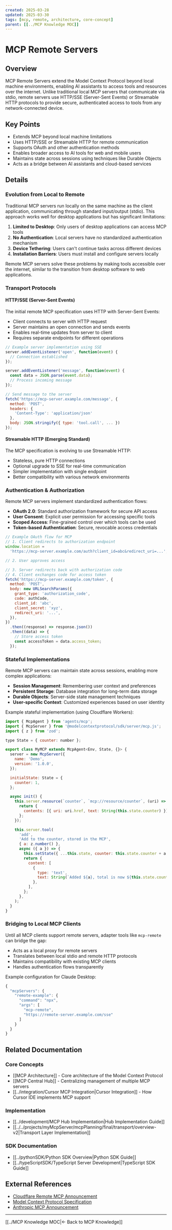 ```yaml
---
created: 2025-03-28
updated: 2025-03-30
tags: [mcp, remote, architecture, core-concept]
parent: [[../MCP Knowledge MOC]]
---
```


# MCP Remote Servers

## Overview

MCP Remote Servers extend the Model Context Protocol beyond local machine environments, enabling AI assistants to access tools and resources over the internet. Unlike traditional local MCP servers that communicate via stdio, remote servers use HTTP/SSE (Server-Sent Events) or Streamable HTTP protocols to provide secure, authenticated access to tools from any network-connected device.

## Key Points

- Extends MCP beyond local machine limitations
- Uses HTTP/SSE or Streamable HTTP for remote communication
- Supports OAuth and other authentication methods
- Enables broader access to AI tools for web and mobile users
- Maintains state across sessions using techniques like Durable Objects
- Acts as a bridge between AI assistants and cloud-based services

## Details

### Evolution from Local to Remote

Traditional MCP servers run locally on the same machine as the client application, communicating through standard input/output (stdio). This approach works well for desktop applications but has significant limitations:

1. **Limited to Desktop**: Only users of desktop applications can access MCP tools
2. **No Authentication**: Local servers have no standardized authentication mechanism
3. **Device Tethering**: Users can't continue tasks across different devices
4. **Installation Barriers**: Users must install and configure servers locally

Remote MCP servers solve these problems by making tools accessible over the internet, similar to the transition from desktop software to web applications.

### Transport Protocols

#### HTTP/SSE (Server-Sent Events)

The initial remote MCP specification uses HTTP with Server-Sent Events:

- Client connects to server with HTTP request
- Server maintains an open connection and sends events
- Enables real-time updates from server to client
- Requires separate endpoints for different operations

```javascript
// Example server implementation using SSE
server.addEventListener('open', function(event) {
  // Connection established
});

server.addEventListener('message', function(event) {
  const data = JSON.parse(event.data);
  // Process incoming message
});

// Send message to the server
fetch('https://mcp-server.example.com/message', {
  method: 'POST',
  headers: {
    'Content-Type': 'application/json'
  },
  body: JSON.stringify({ type: 'tool.call', ... })
});
```

#### Streamable HTTP (Emerging Standard)

The MCP specification is evolving to use Streamable HTTP:

- Stateless, pure HTTP connections
- Optional upgrade to SSE for real-time communication
- Simpler implementation with single endpoint
- Better compatibility with various network environments

### Authentication & Authorization

Remote MCP servers implement standardized authentication flows:

- **OAuth 2.0**: Standard authorization framework for secure API access
- **User Consent**: Explicit user permission for accessing specific tools
- **Scoped Access**: Fine-grained control over which tools can be used
- **Token-based Authentication**: Secure, revocable access credentials

```javascript
// Example OAuth flow for MCP
// 1. Client redirects to authorization endpoint
window.location =
  'https://mcp-server.example.com/auth?client_id=abc&redirect_uri=...';

// 2. User approves access

// 3. Server redirects back with authorization code
// 4. Client exchanges code for access token
fetch('https://mcp-server.example.com/token', {
  method: 'POST',
  body: new URLSearchParams({
    grant_type: 'authorization_code',
    code: authCode,
    client_id: 'abc',
    client_secret: 'xyz',
    redirect_uri: '...',
  }),
})
  .then((response) => response.json())
  .then((data) => {
    // Store access token
    const accessToken = data.access_token;
  });
```

### Stateful Implementations

Remote MCP servers can maintain state across sessions, enabling more complex applications:

- **Session Management**: Remembering user context and preferences
- **Persistent Storage**: Database integration for long-term data storage
- **Durable Objects**: Server-side state management techniques
- **User-specific Context**: Customized experiences based on user identity

Example stateful implementation (using Cloudflare Workers):

```javascript
import { McpAgent } from 'agents/mcp';
import { McpServer } from '@modelcontextprotocol/sdk/server/mcp.js';
import { z } from 'zod';

type State = { counter: number };

export class MyMCP extends McpAgent<Env, State, {}> {
  server = new McpServer({
    name: 'Demo',
    version: '1.0.0',
  });

  initialState: State = {
    counter: 1,
  };

  async init() {
    this.server.resource(`counter`, `mcp://resource/counter`, (uri) => {
      return {
        contents: [{ uri: uri.href, text: String(this.state.counter) }],
      };
    });

    this.server.tool(
      'add',
      'Add to the counter, stored in the MCP',
      { a: z.number() },
      async ({ a }) => {
        this.setState({ ...this.state, counter: this.state.counter + a });
        return {
          content: [
            {
              type: 'text',
              text: String(`Added ${a}, total is now ${this.state.counter}`),
            },
          ],
        };
      },
    );
  }
}
```

### Bridging to Local MCP Clients

Until all MCP clients support remote servers, adapter tools like `mcp-remote` can bridge the gap:

- Acts as a local proxy for remote servers
- Translates between local stdio and remote HTTP protocols
- Maintains compatibility with existing MCP clients
- Handles authentication flows transparently

Example configuration for Claude Desktop:

```javascript
{
  "mcpServers": {
    "remote-example": {
      "command": "npx",
      "args": [
        "mcp-remote",
        "https://remote-server.example.com/sse"
      ]
    }
  }
}
```

## Related Documentation

### Core Concepts

- [[MCP Architecture]] - Core architecture of the Model Context Protocol
- [[MCP Central Hub]] - Centralizing management of multiple MCP servers
- [[../integration/Cursor MCP Integration|Cursor Integration]] - How Cursor IDE implements MCP support

### Implementation

- [[../development/MCP Hub Implementation|Hub Implementation Guide]]
- [[../../projects/myMcpServer/mcpPlanning/final/transport/overview-v2|Transport Layer Implementation]]

### SDK Documentation

- [[../pythonSDK/Python SDK Overview|Python SDK Guide]]
- [[../typeScriptSDK/TypeScript Server Development|TypeScript SDK Guide]]

## External References

- [Cloudflare Remote MCP Announcement](https://blog.cloudflare.com/remote-model-context-protocol-servers-mcp/)
- [Model Context Protocol Specification](https://modelcontextprotocol.io/)
- [Anthropic MCP Announcement](https://www.anthropic.com/news/model-context-protocol)

---

[[../MCP Knowledge MOC|← Back to MCP Knowledge]]

